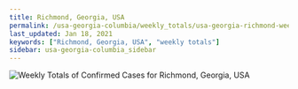 ```yaml
---
title: Richmond, Georgia, USA
permalink: /usa-georgia-columbia/weekly_totals/usa-georgia-richmond-weekly_totals.html
last_updated: Jan 18, 2021
keywords: ["Richmond, Georgia, USA", "weekly totals"]
sidebar: usa-georgia-columbia_sidebar
---
```


![Weekly Totals of Confirmed Cases for Richmond, Georgia, USA](/covid_tracker/images/graphs/usa-georgia-richmond-weekly_totals_graph.png)

